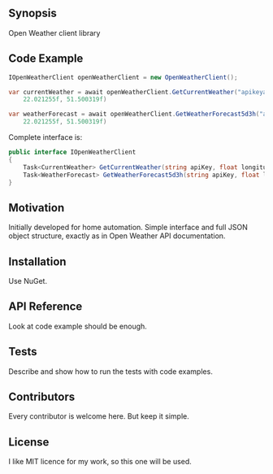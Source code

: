 ## Synopsis

Open Weather client library 

## Code Example

```csharp
IOpenWeatherClient openWeatherClient = new OpenWeatherClient();

var currentWeather = await openWeatherClient.GetCurrentWeather("apikeyapikeyapikeyapikey", 
	22.021255f, 51.500319f)

var weatherForecast = await openWeatherClient.GetWeatherForecast5d3h("apikeyapikeyapikeyapikey", 
	22.021255f, 51.500319f)
```

Complete interface is:

```csharp
public interface IOpenWeatherClient
{
	Task<CurrentWeather> GetCurrentWeather(string apiKey, float longitude, float latitude);
	Task<WeatherForecast> GetWeatherForecast5d3h(string apiKey, float longitude, float latitude);
}
```

## Motivation

Initially developed for home automation. Simple interface and full JSON object structure, exactly as in Open Weather API documentation.

## Installation

Use NuGet.

## API Reference

Look at code example should be enough.

## Tests

Describe and show how to run the tests with code examples.

## Contributors

Every contributor is welcome here. But keep it simple.

## License

I like MIT licence for my work, so this one will be used.
